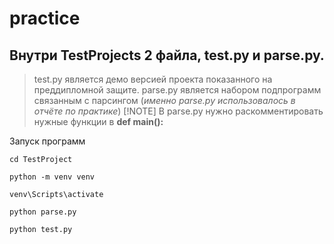 # practice

## Внутри TestProjects 2 файла, test.py и parse.py. 
> test.py является демо версией проекта показанного на преддипломной защите.
> parse.py является набором подпрограмм связанным с парсингом (*именно parse.py использовалось в отчёте по практике*)
> [!NOTE]
> В parse.py нужно раскомментировать нужные функции в **def main():**

Запуск программ 

```
cd TestProject

python -m venv venv

venv\Scripts\activate

python parse.py

python test.py
```
